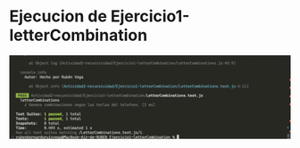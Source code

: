# Ejecucion de Ejercicio1-letterCombination

![Alt text](<Captura de Pantalla 2023-09-29 a la(s) 16.08.03.png>)